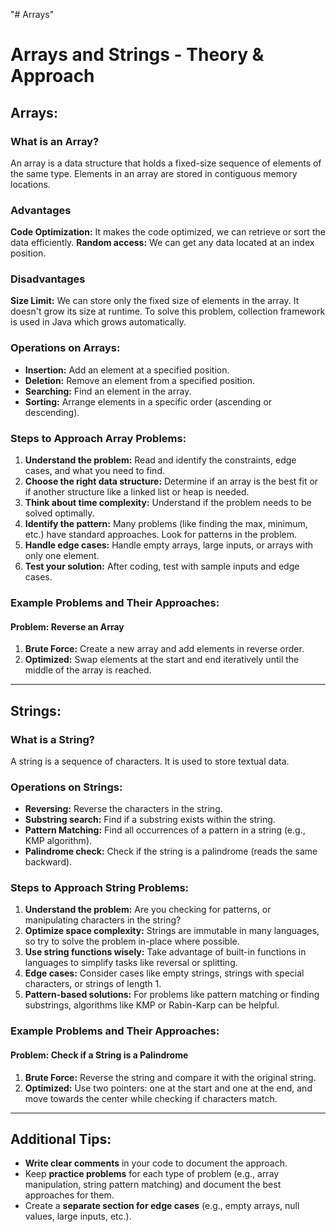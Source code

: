 "# Arrays" 
# Arrays and Strings - Theory & Approach

## Arrays:
### What is an Array?
An array is a data structure that holds a fixed-size sequence of elements of the same type. Elements in an array are stored in contiguous memory locations.

### Advantages
**Code Optimization:** It makes the code optimized, we can retrieve or sort the data efficiently.
**Random access:** We can get any data located at an index position.
### Disadvantages
**Size Limit:** We can store only the fixed size of elements in the array. It doesn't grow its size at runtime. To solve this problem, collection framework is used in Java which grows automatically.

### Operations on Arrays:
- **Insertion:** Add an element at a specified position.
- **Deletion:** Remove an element from a specified position.
- **Searching:** Find an element in the array.
- **Sorting:** Arrange elements in a specific order (ascending or descending).
  
### Steps to Approach Array Problems:
1. **Understand the problem:** Read and identify the constraints, edge cases, and what you need to find.
2. **Choose the right data structure:** Determine if an array is the best fit or if another structure like a linked list or heap is needed.
3. **Think about time complexity:** Understand if the problem needs to be solved optimally.
4. **Identify the pattern:** Many problems (like finding the max, minimum, etc.) have standard approaches. Look for patterns in the problem.
5. **Handle edge cases:** Handle empty arrays, large inputs, or arrays with only one element.
6. **Test your solution:** After coding, test with sample inputs and edge cases.

### Example Problems and Their Approaches:
#### Problem: Reverse an Array
1. **Brute Force:** Create a new array and add elements in reverse order.
2. **Optimized:** Swap elements at the start and end iteratively until the middle of the array is reached.

---

## Strings:
### What is a String?
A string is a sequence of characters. It is used to store textual data.

### Operations on Strings:
- **Reversing:** Reverse the characters in the string.
- **Substring search:** Find if a substring exists within the string.
- **Pattern Matching:** Find all occurrences of a pattern in a string (e.g., KMP algorithm).
- **Palindrome check:** Check if the string is a palindrome (reads the same backward).

### Steps to Approach String Problems:
1. **Understand the problem:** Are you checking for patterns, or manipulating characters in the string?
2. **Optimize space complexity:** Strings are immutable in many languages, so try to solve the problem in-place where possible.
3. **Use string functions wisely:** Take advantage of built-in functions in languages to simplify tasks like reversal or splitting.
4. **Edge cases:** Consider cases like empty strings, strings with special characters, or strings of length 1.
5. **Pattern-based solutions:** For problems like pattern matching or finding substrings, algorithms like KMP or Rabin-Karp can be helpful.

### Example Problems and Their Approaches:
#### Problem: Check if a String is a Palindrome
1. **Brute Force:** Reverse the string and compare it with the original string.
2. **Optimized:** Use two pointers: one at the start and one at the end, and move towards the center while checking if characters match.

---

## Additional Tips:
- **Write clear comments** in your code to document the approach.
- Keep **practice problems** for each type of problem (e.g., array manipulation, string pattern matching) and document the best approaches for them.
- Create a **separate section for edge cases** (e.g., empty arrays, null values, large inputs, etc.).
